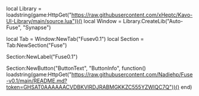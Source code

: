 local Library = loadstring(game:HttpGet("https://raw.githubusercontent.com/xHeptc/Kavo-UI-Library/main/source.lua"))()
local Window = Library.CreateLib("Auto-Fuse", "Synapse")

local Tab = Window:NewTab("Fusev0.1")
local Section = Tab:NewSection("Fuse")

Section:NewLabel("Fuse0.1")


Section:NewButton("ButtonText", "ButtonInfo", function()
loadstring(game:HttpGet("https://raw.githubusercontent.com/Nadiehp/Fuse-v0.1/main/README.md?token=GHSAT0AAAAAACVDBKVIRDJRABMGKKZC555YZWIQC7Q"))()
end)
